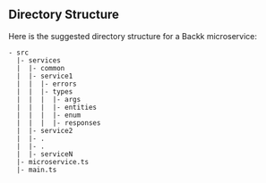 ## Directory Structure

Here is the suggested directory structure for a Backk microservice:

```
- src
  |- services
  |  |- common
  |  |- service1
  |  |  |- errors
  |  |  |- types
  |  |  |  |- args
  |  |  |  |- entities 
  |  |  |  |- enum
  |  |  |  |- responses
  |  |- service2
  |  |- .
  |  |- .
  |  |- serviceN
  |- microservice.ts
  |- main.ts
```
